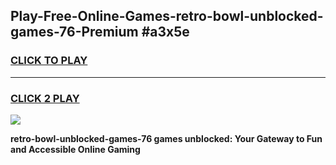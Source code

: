 
## Play-Free-Online-Games-retro-bowl-unblocked-games-76-Premium #a3x5e
<h3>
<a href="https://premium.freeplayer.one?title=retro-bowl-unblocked-games-76&ref=8M">CLICK TO PLAY</a></h3>
<hr>

<h3>
<a href="https://premium.freeplayer.one?title=retro-bowl-unblocked-games-76&ref=8M">CLICK 2 PLAY</a>
  
</h3>

<a href="https://premium.freeplayer.one?title=retro-bowl-unblocked-games-76&ref=8M"><img src="https://clearcache.store/games.png"></a>


**retro-bowl-unblocked-games-76 games unblocked: Your Gateway to Fun and Accessible Online Gaming**
